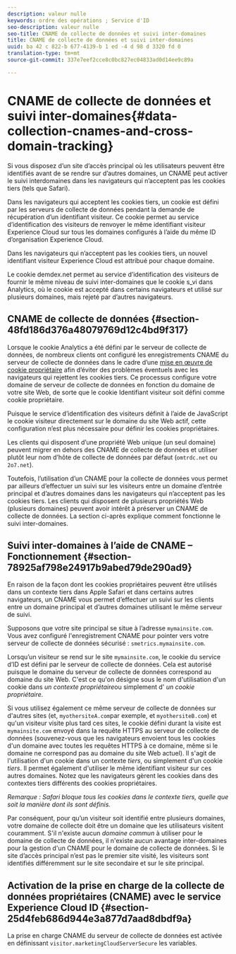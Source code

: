 ```yaml
---
description: valeur nulle
keywords: ordre des opérations ; Service d'ID
seo-description: valeur nulle
seo-title: CNAME de collecte de données et suivi inter-domaines
title: CNAME de collecte de données et suivi inter-domaines
uuid: ba 42 c 822-b 677-4139-b 1 ed -4 d 98 d 3320 fd 0
translation-type: tm+mt
source-git-commit: 337e7eef2cce8c0bc827ec04833ad0d14ee9c89a

---
```



# CNAME de collecte de données et suivi inter-domaines{#data-collection-cnames-and-cross-domain-tracking}

Si vous disposez d’un site d’accès principal où les utilisateurs peuvent être identifiés avant de se rendre sur d’autres domaines, un CNAME peut activer le suivi interdomaines dans les navigateurs qui n’acceptent pas les cookies tiers (tels que Safari).

Dans les navigateurs qui acceptent les cookies tiers, un cookie est défini par les serveurs de collecte de données pendant la demande de récupération d’un identifiant visiteur. Ce cookie permet au service d’identification des visiteurs de renvoyer le même identifiant visiteur Experience Cloud sur tous les domaines configurés à l’aide du même ID d’organisation Experience Cloud.

Dans les navigateurs qui n’acceptent pas les cookies tiers, un nouvel identifiant visiteur Experience Cloud est attribué pour chaque domaine.

Le cookie demdex.net permet au service d’identification des visiteurs de fournir le même niveau de suivi inter-domaines que le cookie s_vi dans Analytics, où le cookie est accepté dans certains navigateurs et utilisé sur plusieurs domaines, mais rejeté par d’autres navigateurs.

## CNAME de collecte de données {#section-48fd186d376a48079769d12c4bd9f317}

Lorsque le cookie Analytics a été défini par le serveur de collecte de données, de nombreux clients ont configuré les enregistrements CNAME du serveur de collecte de données dans le cadre d’une [mise en œuvre de cookie propriétaire](https://marketing.adobe.com/resources/help/en_US/whitepapers/first_party_cookies/) afin d’éviter des problèmes éventuels avec les navigateurs qui rejettent les cookies tiers. Ce processus configure votre domaine de serveur de collecte de données en fonction du domaine de votre site Web, de sorte que le cookie Identifiant visiteur soit défini comme cookie propriétaire.

Puisque le service d’identification des visiteurs définit à l’aide de JavaScript le cookie visiteur directement sur le domaine du site Web actif, cette configuration n’est plus nécessaire pour définir les cookies propriétaires.

Les clients qui disposent d’une propriété Web unique (un seul domaine) peuvent migrer en dehors des CNAME de collecte de données et utiliser plutôt leur nom d’hôte de collecte de données par défaut (`omtrdc.net` ou `2o7.net`).

Toutefois, l’utilisation d’un CNAME pour la collecte de données vous permet par ailleurs d’effectuer un suivi sur les visiteurs entre un domaine d’entrée principal et d’autres domaines dans les navigateurs qui n’acceptent pas les cookies tiers. Les clients qui disposent de plusieurs propriétés Web (plusieurs domaines) peuvent avoir intérêt à préserver un CNAME de collecte de données. La section ci-après explique comment fonctionne le suivi inter-domaines.

## Suivi inter-domaines à l’aide de CNAME – Fonctionnement {#section-78925af798e24917b9abed79de290ad9}

En raison de la façon dont les cookies propriétaires peuvent être utilisés dans un contexte tiers dans Apple Safari et dans certains autres navigateurs, un CNAME vous permet d’effectuer un suivi sur les clients entre un domaine principal et d’autres domaines utilisant le même serveur de suivi.

Supposons que votre site principal se situe à l’adresse `mymainsite.com`. Vous avez configuré l&#39;enregistrement CNAME pour pointer vers votre serveur de collecte de données sécurisé : `smetrics.mymainsite.com`.

Lorsqu’un visiteur se rend sur le site `mymainsite.com`, le cookie du service d’ID est défini par le serveur de collecte de données. Cela est autorisé puisque le domaine du serveur de collecte de données correspond au domaine du site Web. C&#39;est ce qu&#39;on désigne sous le nom d&#39;utilisation d&#39;un cookie dans *un contexte propriétaire*ou simplement d&#39; *un cookie propriétaire*.

Si vous utilisez également ce même serveur de collecte de données sur d&#39;autres sites (et, `myothersiteA.com`par exemple, et `myothersiteB.com`) et qu&#39;un visiteur visite plus tard ces sites, le cookie défini durant la visite est `mymainsite.com` envoyé dans la requête HTTPS au serveur de collecte de données (souvenez-vous que les navigateurs envoient tous les cookies d&#39;un domaine avec toutes les requêtes HTTPS à ce domaine, même si le domaine ne correspond pas au domaine du site Web actuel). Il s&#39;agit de l&#39;utilisation d&#39;un cookie dans un contexte *tiers*, ou simplement d&#39;un cookie *tiers*. Il permet également d&#39;utiliser le même identifiant visiteur sur ces autres domaines. Notez que les navigateurs gèrent les cookies dans des contextes tiers différents des cookies propriétaires.

*Remarque : Safari bloque tous les cookies dans le contexte tiers, quelle que soit la manière dont ils sont définis.*

Par conséquent, pour qu’un visiteur soit identifié entre plusieurs domaines, votre domaine de collecte doit être un domaine que les utilisateurs visitent couramment. S&#39;il n&#39;existe aucun *domaine commun* à utiliser pour le domaine de collecte de données, il n&#39;existe aucun avantage inter-domaines pour la gestion d&#39;un CNAME pour le domaine de collecte de données. Si le site d’accès principal n’est pas le premier site visité, les visiteurs sont identifiés différemment sur le site secondaire et sur le site principal.

## Activation de la prise en charge de la collecte de données propriétaires (CNAME) avec le service Experience Cloud ID {#section-25d4feb686d944e3a877d7aad8dbdf9a}

La prise en charge CNAME du serveur de collecte de données est activée en définissant `visitor.marketingCloudServerSecure` les variables.
